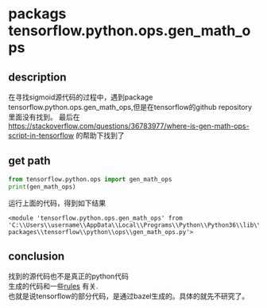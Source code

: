 # packags tensorflow.python.ops.gen_math_ops
## description
在寻找sigmoid源代码的过程中，遇到package tensorflow.python.ops.gen_math_ops,但是在tensorflow的github repository里面没有找到。
最后在 https://stackoverflow.com/questions/36783977/where-is-gen-math-ops-script-in-tensorflow 的帮助下找到了

## get path
```python
from tensorflow.python.ops import gen_math_ops
print(gen_math_ops)
```
运行上面的代码，得到如下结果
```
<module 'tensorflow.python.ops.gen_math_ops' from 'C:\\Users\\username\\AppData\\Local\\Programs\\Python\\Python36\\lib\\site-packages\\tensorflow\\python\\ops\\gen_math_ops.py'>
```
## conclusion
找到的源代码也不是真正的python代码  
生成的代码和一些[rules](https://github.com/tensorflow/tensorflow/blob/master/tensorflow/tensorflow.bzl) 有关.  
也就是说tensorflow的部分代码，是通过bazel生成的。具体的就先不研究了。

